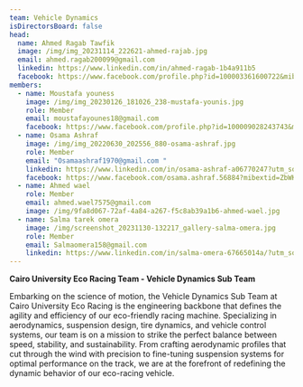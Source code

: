 ```yaml
---
team: Vehicle Dynamics
isDirectorsBoard: false
head:
  name: Ahmed Ragab Tawfik
  image: /img/img_20231114_222621-ahmed-rajab.jpg
  email: ahmed.ragab200099@gmail.com
  linkedin: https://www.linkedin.com/in/ahmed-ragab-1b4a911b5
  facebook: https://www.facebook.com/profile.php?id=100003361600722&mibextid=ZbWKwL
members:
  - name: Moustafa youness
    image: /img/img_20230126_181026_238-mustafa-younis.jpg
    role: Member
    email: moustafayounes18@gmail.com
    facebook: https://www.facebook.com/profile.php?id=100009028243743&mibextid=ZbWKwL
  - name: Osama Ashraf
    image: /img/img_20220630_202556_880-osama-ashraf.jpg
    role: Member
    email: "Osamaashraf1970@gmail.com "
    linkedin: https://www.linkedin.com/in/osama-ashraf-a06770247?utm_source=share&utm_campaign=share_via&utm_content=profile&utm_medium=android_app
    facebook: https://www.facebook.com/osama.ashraf.56884?mibextid=ZbWKwL
  - name: Ahmed wael
    role: Member
    email: ahmed.wael7575@gmail.com
    image: /img/9fa8d067-72af-4a84-a267-f5c8ab39a1b6-ahmed-wael.jpg
  - name: Salma tarek omera
    image: /img/screenshot_20231130-132217_gallery-salma-omera.jpg
    role: Member
    email: Salmaomera158@gmail.com
    linkedin: https://www.linkedin.com/in/salma-omera-67665014a/?utm_source=share&utm_campaign=share_via&utm_content=profile&utm_medium=android_app
---
```

**Cairo University Eco Racing Team - Vehicle Dynamics Sub Team**

Embarking on the science of motion, the Vehicle Dynamics Sub Team at Cairo University Eco Racing is the engineering backbone that defines the agility and efficiency of our eco-friendly racing machine. Specializing in aerodynamics, suspension design, tire dynamics, and vehicle control systems, our team is on a mission to strike the perfect balance between speed, stability, and sustainability. From crafting aerodynamic profiles that cut through the wind with precision to fine-tuning suspension systems for optimal performance on the track, we are at the forefront of redefining the dynamic behavior of our eco-racing vehicle.